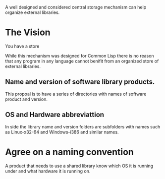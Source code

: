 A well designed and considered central storage mechanism can help organize external libraries.

# The Vision

You have a store


While this mechanism was designed for Common Lisp there is no reason that any program in any language cannot benifit from an organized store of external libraries.

## Name and version of software library products.

This propoal is to have a series of directories with names of software product and version.

## OS and Hardware abbreviattion

In side the library name and version folders are subfolders with names such as Linux-x32-64 and Windows-i386 and similar names.

# Agree on a naming convention

A  product that needs to use a shared library know which OS it is running under and what hardware it is running on.